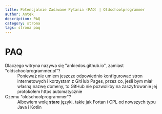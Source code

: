 ```yaml
---
title: Potencjalnie Zadawane Pytania (PAQ) | Oldschoolprogrammer
author: Antek
description: PAQ
category: strona
tags: strona paq
---
```

<!--layout: default-->


# PAQ
<dl>
    <dt>Dlaczego witryna nazywa się "ankiedos.github.io", zamiast "oldschoolprogrammer.pl"?</dt>
    <dd>Ponieważ nie umiem jeszcze odpowiednio konfigurować stron internetowych i korzystam z GitHub Pages, przez co, jeśli bym miał własną nazwę domeny, to GitHub nie pozwoliłby na zaszyfrowanie jej protokołem https automatycznie</dd>
    <dt>Czemu "oldschoolprogrammer"?</dt>
    <dd>Albowiem wolę <strong>stare</strong> języki, takie jak Fortan i CPL od nowszych typu Java i Kotlin</dd>
</dl>
